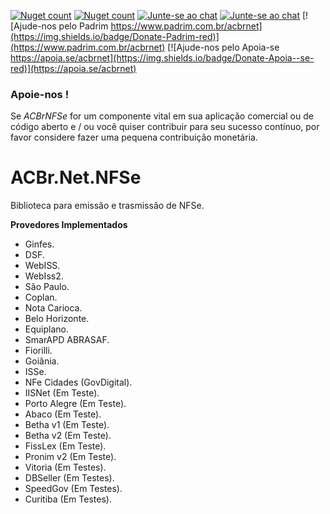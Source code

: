 [![Nuget count](http://img.shields.io/nuget/v/ACBr.Net.NFSe.svg)](https://www.nuget.org/packages/ACBr.Net.NFSe/)
[![Nuget count](http://img.shields.io/nuget/v/ACBr.Net.NFSe.DANFSe.FastReport.OpenSource.svg)](https://www.nuget.org/packages/ACBr.Net.NFSe.DANFSe.FastReport.OpenSource/)
[![Junte-se ao chat](https://img.shields.io/badge/Channel%20on-Discord-purple.svg)](https://t.me/fastreport_open_source) [![Junte-se ao chat](https://img.shields.io/badge/Chat%20on-Discord-purple.svg)](https://discord.com/invite/brdmJ7Yv6w)
[![Ajude-nos pelo Padrim https://www.padrim.com.br/acbrnet](https://img.shields.io/badge/Donate-Padrim-red)](https://www.padrim.com.br/acbrnet)
[![Ajude-nos pelo Apoia-se https://apoia.se/acbrnet](https://img.shields.io/badge/Donate-Apoia--se-red)](https://apoia.se/acbrnet)

### Apoie-nos !
Se *ACBrNFSe* for um componente vital em sua aplicação comercial ou de código aberto e / ou você quiser contribuir para seu sucesso contínuo, por favor considere fazer uma pequena contribuição monetária.

# ACBr.Net.NFSe

Biblioteca para emissão e trasmissão de NFSe.

**Provedores Implementados**
- Ginfes.
- DSF.
- WebISS.
- WebIss2.
- São Paulo.
- Coplan.
- Nota Carioca.
- Belo Horizonte.
- Equiplano.
- SmarAPD ABRASAF.
- Fiorilli.
- Goiânia.
- ISSe.
- NFe Cidades (GovDigital).
- IISNet (Em Teste).
- Porto Alegre (Em Teste).
- Abaco (Em Teste).
- Betha v1 (Em Teste).
- Betha v2 (Em Teste).
- FissLex (Em Teste).
- Pronim v2 (Em Teste).
- Vitoria (Em Testes).
- DBSeller (Em Testes).
- SpeedGov (Em Testes).
- Curitiba (Em Testes).
